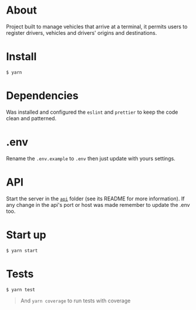 # About
Project built to manage vehicles that arrive at a terminal, it permits users to register drivers, vehicles and drivers' origins and destinations.

# Install
```
$ yarn
```

# Dependencies
Was installed and configured the `eslint` and `prettier` to keep the code clean and patterned.

# .env
Rename the `.env.example` to `.env` then just update with yours settings.

# API
Start the server in the [`api`](https://github.com/DiegoVictor/truck-system/tree/master/api) folder (see its README for more information). If any change in the api's port or host was made remember to update the .env too.

# Start up
```
$ yarn start
```

# Tests
```
$ yarn test
```
> And `yarn coverage` to run tests with coverage
